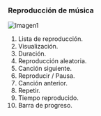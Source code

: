 ### Reproducción de música

![Imagen1](http://static.energysistem.com/images/manuals/42499/56dd9e99bc562.jpg)

1. Lista de reproducción.
2. Visualización.
3. Duración.
4. Reproducción aleatoria.
5. Canción siguiente.
6. Reproducir / Pausa.
7. Canción anterior.
8. Repetir.
9. Tiempo reproducido.
10. Barra de progreso.
